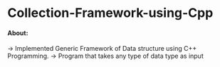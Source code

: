 # Collection-Framework-using-Cpp

#### About:
 -> Implemented Generic Framework of Data structure using C++ Programming.
 -> Program that takes any type of data type as input
